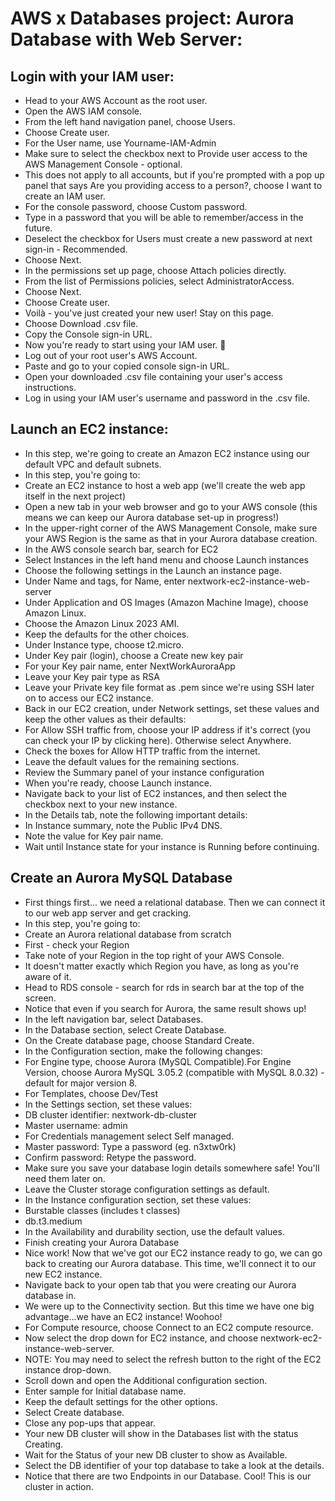 # AWS x Databases project: Aurora Database with Web Server:
## Login with your IAM user:
* Head to your AWS Account as the root user.
* Open the AWS IAM console.
* From the left hand navigation panel, choose Users.
* Choose Create user.
* For the User name, use Yourname-IAM-Admin‍
* Make sure to select the checkbox next to Provide user access to the AWS Management Console - optional.‍
* This does not apply to all accounts, but if you're prompted with a pop up panel that says Are you providing access to a person?, choose I want to create an IAM user.
* For the console password, choose Custom password.
* Type in a password that you will be able to remember/access in the future.
* Deselect the checkbox for Users must create a new password at next sign-in - Recommended.
* Choose Next.
* In the permissions set up page, choose Attach policies directly.
* From the list of Permissions policies, select AdministratorAccess.
* Choose Next.
* Choose Create user.
* Voilà - you've just created your new user! Stay on this page.
* Choose Download .csv file.
* Copy the Console sign-in URL.
* Now you're ready to start using your IAM user. 🏁
* Log out of your root user's AWS Account.
* Paste and go to your copied console sign-in URL.
* Open your downloaded .csv file containing your user's access instructions.
* Log in using your IAM user's username and password in the .csv file.

## Launch an EC2 instance:
* In this step, we're going to create an Amazon EC2 instance using our default VPC and default subnets.
* In this step, you're going to:
* Create an EC2 instance to host a web app (we'll create the web app itself in the next project) 
* Open a new tab in your web browser and go to your AWS console (this means we can keep our Aurora database set-up in progress!)
* In the upper-right corner of the AWS Management Console, make sure your AWS Region is the same as that in your Aurora database creation.
* In the AWS console search bar, search for EC2
* Select Instances in the left hand menu and choose Launch instances
* Choose the following settings in the Launch an instance page.
* Under Name and tags, for Name, enter nextwork-ec2-instance-web-server
* Under Application and OS Images (Amazon Machine Image), choose Amazon Linux.
* Choose the Amazon Linux 2023 AMI.
* Keep the defaults for the other choices.
* Under Instance type, choose t2.micro.
* Under Key pair (login), choose a Create new key pair
* For your Key pair name, enter NextWorkAuroraApp
* Leave your Key pair type as RSA
* Leave your Private key file format as .pem since we're using SSH later on to access our EC2 instance.
* Back in our EC2 creation, under Network settings, set these values and keep the other values as their defaults:
* For Allow SSH traffic from, choose your IP address if it's correct (you can check your IP by clicking here). Otherwise select Anywhere.
* Check the boxes for Allow HTTP traffic from the internet.
* Leave the default values for the remaining sections.
* Review the Summary panel of your instance configuration
* When you're ready, choose Launch instance.
* Navigate back to your list of EC2 instances, and then select the checkbox next to your new instance.
* In the Details tab, note the following important details:
* In Instance summary, note the Public IPv4 DNS.
* Note the value for Key pair name.
* Wait until Instance state for your instance is Running before continuing.

## Create an Aurora MySQL Database
* First things first... we need a relational database. Then we can connect it to our web app server and get cracking. 
* In this step, you're going to:
* Create an Aurora relational database from scratch
* First - check your Region
* Take note of your Region in the top right of your AWS Console.
* It doesn't matter exactly which Region you have, as long as you're aware of it.
* Head to RDS console - search for rds in search bar at the top of the screen.
* Notice that even if you search for Aurora, the same result shows up!
* In the left navigation bar, select Databases.
* In the Database section, select Create Database.
* On the Create database page, choose Standard Create.
* In the Configuration section, make the following changes:
* For Engine type, choose Aurora (MySQL Compatible).For Engine Version, choose Aurora MySQL 3.05.2 (compatible with MySQL 8.0.32) - default for major version 8.
* For Templates, choose Dev/Test
* In the Settings section, set these values:
* DB cluster identifier: nextwork-db-cluster
* Master username: admin
* For Credentials management select Self managed.
* Master password: Type a password (eg. n3xtw0rk)
* Confirm password: Retype the password.
* Make sure you save your database login details somewhere safe! You'll need them later on.
* Leave the Cluster storage configuration settings as default.
* In the Instance configuration section, set these values:
* Burstable classes (includes t classes)
* db.t3.medium
* In the Availability and durability section, use the default values. 
* Finish creating your Aurora Database
* Nice work! Now that we've got our EC2 instance ready to go, we can go back to creating our Aurora database. This time, we'll connect it to our new EC2 instance.
* Navigate back to your open tab that you were creating our Aurora database in.
* We were up to the Connectivity section. But this time we have one big advantage...we have an EC2 instance! Woohoo!
* For Compute resource, choose Connect to an EC2 compute resource.
* Now select the drop down for EC2 instance, and choose nextwork-ec2-instance-web-server.
* NOTE: You may need to select the refresh button to the right of the EC2 instance drop-down.
* Scroll down and open the Additional configuration section.
* Enter sample for Initial database name.
* Keep the default settings for the other options.
* Select Create database.
* Close any pop-ups that appear.
* Your new DB cluster will show in the Databases list with the status Creating.
* Wait for the Status of your new DB cluster to show as Available.
* Select the DB identifier of your top database to take a look at the details.
* Notice that there are two Endpoints in our Database. Cool! This is our cluster in action.
